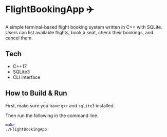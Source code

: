 # FlightBookingApp ✈️

A simple terminal-based flight booking system written in C++ with SQLite. Users can list available flights, book a seat, check their bookings, and cancel them.

## Tech

- C++17
- SQLite3
- CLI interface

## How to Build & Run

First, make sure you have `g++` and `sqlite3` installed.

Then run the following in the command line.
```bash
make
./FlightBookingApp


